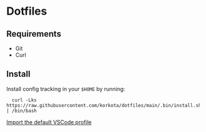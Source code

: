 # Dotfiles

## Requirements

- Git
- Curl

## Install

Install config tracking in your `$HOME` by running:

```shell
  curl -Lks https://raw.githubusercontent.com/korkota/dotfiles/main/.bin/install.sh | /bin/bash
```

[Import the default VSCode profile](https://vscode.dev/profile/github/bda389a158388534fb6e8076db081d24)
